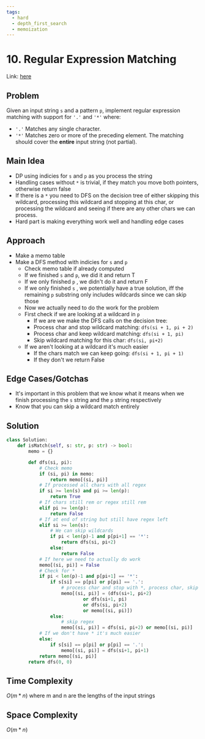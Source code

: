 ```yaml
---
tags:
  - hard
  - depth_first_search
  - memoization
---
```

# 10. Regular Expression Matching 
Link: [here](https://leetcode.com/problems/regular-expression-matching/description/)
## Problem
Given an input string `s` and a pattern `p`, implement regular expression matching with support for `'.'` and `'*'` where:
- `'.'` Matches any single character.​​​​
- `'*'` Matches zero or more of the preceding element.
The matching should cover the **entire** input string (not partial).
## Main Idea
- DP using indicies for `s` and `p` as you process the string
- Handling cases without `*` is trivial, if they match you move both pointers, otherwise return false
- If there is a `*` you need to DFS on the decision tree of either skipping this wildcard, processing this wildcard and stopping at this char, or processing the wildcard and seeing if there are any other chars we can process.
- Hard part is making everything work well and handling edge cases
## Approach
- Make a memo table
- Make a DFS method with indicies for `s` and `p`
	- Check memo table if already computed
	- If we finished `s` and `p`, we did it and return T
	- If we only finished `p` , we didn't do it and return F
	- If we only finished `s` , we potentially have a true solution, iff the remaining `p` substring only includes wildcards since we can skip those
	- Now we actually need to do the work for the problem
	- First check if we are looking at a wildcard in `p`
		- If we are we make the DFS calls on the decision tree:
		- Process char and stop wildcard matching: `dfs(si + 1, pi + 2)`
		- Process char and keep wildcard matching: `dfs(si + 1, pi)`
		- Skip wildcard matching for this char: `dfs(si, pi+2)`
	- If we aren't looking at a wildcard it's much easier
		- If the chars match we can keep going: `dfs(si + 1, pi + 1)`
		- If they don't we return False
## Edge Cases/Gotchas 
- It's important in this problem that we know what it means when we finish processing the `s` string and the `p` string respectively
- Know that you can skip a wildcard match entirely 
## Solution
```python 
class Solution:
    def isMatch(self, s: str, p: str) -> bool:
        memo = {}

        def dfs(si, pi):
            # Check memo
            if (si, pi) in memo:
                return memo[(si, pi)]
            # If processed all chars with all regex
            if si >= len(s) and pi >= len(p):
                return True
            # If chars still rem or regex still rem
            elif pi >= len(p):
                return False
            # If at end of string but still have regex left
            elif si >= len(s):
                # We can skip wildcards
                if pi < len(p)-1 and p[pi+1] == '*':
                    return dfs(si, pi+2)
                else:
                    return False
            # If here we need to actually do work
            memo[(si, pi)] = False
            # Check for *
            if pi < len(p)-1 and p[pi+1] == '*':
                if s[si] == p[pi] or p[pi] == '.':
                    # process char and stop with *, process char, skip char
                    memo[(si, pi)] = (dfs(si+1, pi+2) 
                            or dfs(si+1, pi) 
                            or dfs(si, pi+2) 
                            or memo[(si, pi)])
                else:
                    # skip regex
                    memo[(si, pi)] = dfs(si, pi+2) or memo[(si, pi)]
            # If we don't have * it's much easier
            else:
                if s[si] == p[pi] or p[pi] == '.':
                    memo[(si, pi)] = dfs(si+1, pi+1)
            return memo[(si, pi)]
        return dfs(0, 0)
```
## Time Complexity
$O(m*n)$ where m and n are the lengths of the input strings 
## Space Complexity
$O(m*n)$
